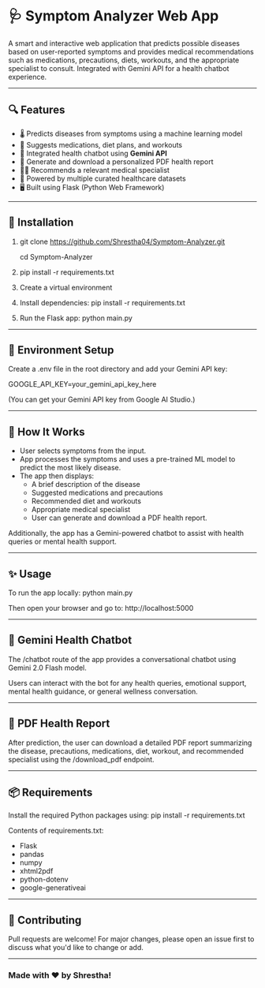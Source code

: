 
# 🩺 Symptom Analyzer Web App

A smart and interactive web application that predicts possible diseases based on user-reported symptoms and provides medical recommendations such as medications, precautions, diets, workouts, and the appropriate specialist to consult. Integrated with Gemini API for a health chatbot experience.

---

## 🔍 Features

- 🌡️ Predicts diseases from symptoms using a machine learning model
- 💊 Suggests medications, diet plans, and workouts
- 🧠 Integrated health chatbot using **Gemini API**
- 📄 Generate and download a personalized PDF health report
- 🧑‍⚕️ Recommends a relevant medical specialist
- 🧬 Powered by multiple curated healthcare datasets
- 🖥️ Built using Flask (Python Web Framework)

---

## 🚀 Installation

1. git clone https://github.com/Shrestha04/Symptom-Analyzer.git
   
   cd Symptom-Analyzer
   
2. pip install -r requirements.txt
3. Create a virtual environment
4. Install dependencies: pip install -r requirements.txt
5. Run the Flask app: python main.py

---

## 🔐 Environment Setup
Create a .env file in the root directory and add your Gemini API key:

GOOGLE_API_KEY=your_gemini_api_key_here

(You can get your Gemini API key from Google AI Studio.)

---

## 🧠 How It Works
- User selects symptoms from the input.
- App processes the symptoms and uses a pre-trained ML model to predict the most likely disease.
- The app then displays:
  - A brief description of the disease
  - Suggested medications and precautions
  - Recommended diet and workouts
  - Appropriate medical specialist
  - User can generate and download a PDF health report.

Additionally, the app has a Gemini-powered chatbot to assist with health queries or mental health support.

---

## ✨ Usage
To run the app locally: python main.py

Then open your browser and go to: http://localhost:5000

---

## 🤖 Gemini Health Chatbot
The /chatbot route of the app provides a conversational chatbot using Gemini 2.0 Flash model. 

Users can interact with the bot for any health queries, emotional support, mental health guidance, or general wellness conversation.

---

## 📄 PDF Health Report
After prediction, the user can download a detailed PDF report summarizing the disease, precautions, medications, diet, workout, and recommended specialist using the /download_pdf endpoint.

---

## 📦 Requirements
Install the required Python packages using:
pip install -r requirements.txt

Contents of requirements.txt:

- Flask
- pandas
- numpy
- xhtml2pdf
- python-dotenv
- google-generativeai

---

## 🤝 Contributing
Pull requests are welcome! For major changes, please open an issue first to discuss what you'd like to change or add.

---

### Made with ❤️ by Shrestha!
